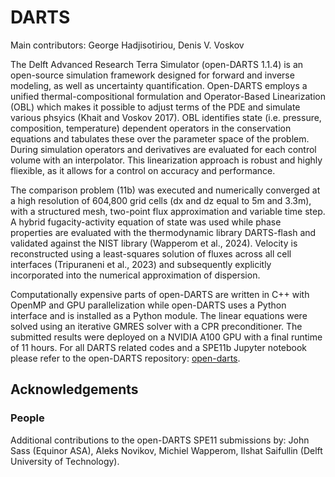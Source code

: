 # DARTS

Main contributors: George Hadjisotiriou, Denis V. Voskov

The Delft Advanced Research Terra Simulator (open-DARTS 1.1.4) is an open-source simulation framework designed for forward and inverse modeling, as well as uncertainty quantification. Open-DARTS employs a unified thermal-compositional formulation and Operator-Based Linearization (OBL) which makes it possible to adjust terms of the PDE and simulate various phsyics (Khait and Voskov 2017). OBL identifies state (i.e. pressure, composition, temperature) dependent operators in the conservation equations and tabulates these over the parameter space of the problem. During simulation operators and derivatives are evaluated for each control volume with an interpolator. This linearization approach is robust and highly fliexible, as it allows for a control on accuracy and performance.

The comparison problem (11b) was executed and numerically converged at a high resolution of 604,800 grid cells (dx and dz equal to 5m and 3.3m), with a structured mesh, two-point flux approximation and variable time step. A hybrid fugacity-activity equation of state was used while phase properties are evaluated with the thermodynamic library DARTS-flash and validated against the NIST library (Wapperom et al., 2024). Velocity is reconstructed using a least-squares solution of fluxes across all cell interfaces (Tripuraneni et al., 2023) and subsequently explicitly incorporated into the numerical approximation of dispersion.

Computationally expensive parts of open-DARTS are written in C++ with OpenMP and GPU parallelization while open-DARTS uses a Python interface and is installed as a Python module. The linear equations were solved using an iterative GMRES solver with a CPR preconditioner. The submitted results were deployed on a NVIDIA A100 GPU with a final runtime of 11 hours. For all DARTS related codes and a SPE11b Jupyter notebook please refer to the open-DARTS repository: [open-darts](https://gitlab.com/open-darts/darts-models).

## Acknowledgements

### People

Additional contributions to the open-DARTS SPE11 submissions by: John Sass (Equinor ASA), Aleks Novikov, Michiel Wapperom, Ilshat Saifullin (Delft University of Technology).
